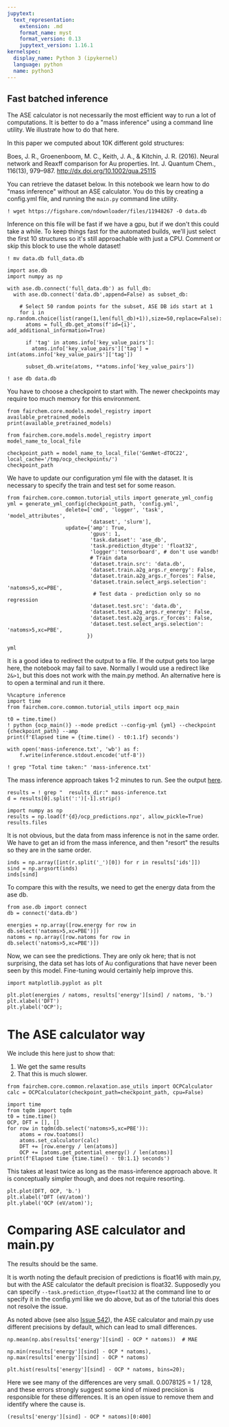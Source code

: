 ```yaml
---
jupytext:
  text_representation:
    extension: .md
    format_name: myst
    format_version: 0.13
    jupytext_version: 1.16.1
kernelspec:
  display_name: Python 3 (ipykernel)
  language: python
  name: python3
---
```


Fast batched inference
------------------

The ASE calculator is not necessarily the most efficient way to run a lot of computations. It is better to do a "mass inference" using a command line utility. We illustrate how to do that here.

In this paper we computed about 10K different gold structures:

Boes, J. R., Groenenboom, M. C., Keith, J. A., & Kitchin, J. R. (2016). Neural network and Reaxff comparison for Au properties. Int. J. Quantum Chem., 116(13), 979–987. http://dx.doi.org/10.1002/qua.25115

You can retrieve the dataset below. In this notebook we learn how to do "mass inference" without an ASE calculator. You do this by creating a config.yml file, and running the `main.py` command line utility.

```{code-cell} ipython3
! wget https://figshare.com/ndownloader/files/11948267 -O data.db
```



Inference on this file will be fast if we have a gpu, but if we don't this could take a while. To keep things fast for the automated builds, we'll just select the first 10 structures so it's still approachable with just a CPU.
Comment or skip this block to use the whole dataset!

```{code-cell} ipython3
! mv data.db full_data.db

import ase.db
import numpy as np

with ase.db.connect('full_data.db') as full_db:
  with ase.db.connect('data.db',append=False) as subset_db:

    # Select 50 random points for the subset, ASE DB ids start at 1
    for i in np.random.choice(list(range(1,len(full_db)+1)),size=50,replace=False):
      atoms = full_db.get_atoms(f'id={i}', add_additional_information=True)

      if 'tag' in atoms.info['key_value_pairs']:
        atoms.info['key_value_pairs']['tag'] = int(atoms.info['key_value_pairs']['tag'])

      subset_db.write(atoms, **atoms.info['key_value_pairs'])
```

```{code-cell} ipython3
! ase db data.db
```

You have to choose a checkpoint to start with. The newer checkpoints may require too much memory for this environment.

```{code-cell} ipython3
from fairchem.core.models.model_registry import available_pretrained_models
print(available_pretrained_models)
```

```{code-cell} ipython3
from fairchem.core.models.model_registry import model_name_to_local_file

checkpoint_path = model_name_to_local_file('GemNet-dTOC22', local_cache='/tmp/ocp_checkpoints/')
checkpoint_path

```

We have to update our configuration yml file with the dataset. It is necessary to specify the train and test set for some reason.

```{code-cell} ipython3
from fairchem.core.common.tutorial_utils import generate_yml_config
yml = generate_yml_config(checkpoint_path, 'config.yml',
                   delete=['cmd', 'logger', 'task', 'model_attributes',
                           'dataset', 'slurm'],
                   update={'amp': True,
                           'gpus': 1,
                           'task.dataset': 'ase_db',
                           'task.prediction_dtype': 'float32',
                           'logger':'tensorboard', # don't use wandb!
                           # Train data
                           'dataset.train.src': 'data.db',
                           'dataset.train.a2g_args.r_energy': False,
                           'dataset.train.a2g_args.r_forces': False,
                           'dataset.train.select_args.selection': 'natoms>5,xc=PBE',
                            # Test data - prediction only so no regression
                           'dataset.test.src': 'data.db',
                           'dataset.test.a2g_args.r_energy': False,
                           'dataset.test.a2g_args.r_forces': False,
                           'dataset.test.select_args.selection': 'natoms>5,xc=PBE',
                          })

yml
```

It is a good idea to redirect the output to a file. If the output gets too large here, the notebook may fail to save. Normally I would use a redirect like `2&>1`, but this does not work with the main.py method. An alternative here is to open a terminal and run it there.

```{code-cell} ipython3
%%capture inference
import time
from fairchem.core.common.tutorial_utils import ocp_main

t0 = time.time()
! python {ocp_main()} --mode predict --config-yml {yml} --checkpoint {checkpoint_path} --amp
print(f'Elapsed time = {time.time() - t0:1.1f} seconds')
```

```{code-cell} ipython3
with open('mass-inference.txt', 'wb') as f:
    f.write(inference.stdout.encode('utf-8'))
```

```{code-cell} ipython3
! grep "Total time taken:" 'mass-inference.txt'
```

The mass inference approach takes 1-2 minutes to run. See the output [here](./mass-inference.txt).

```{code-cell} ipython3
results = ! grep "  results_dir:" mass-inference.txt
d = results[0].split(':')[-1].strip()
```

```{code-cell} ipython3
import numpy as np
results = np.load(f'{d}/ocp_predictions.npz', allow_pickle=True)
results.files
```

It is not obvious, but the data from mass inference is not in the same order. We have to get an id from the mass inference, and then "resort" the results so they are in the same order.

```{code-cell} ipython3
inds = np.array([int(r.split('_')[0]) for r in results['ids']])
sind = np.argsort(inds)
inds[sind]
```

To compare this with the results, we need to get the energy data from the ase db.

```{code-cell} ipython3
from ase.db import connect
db = connect('data.db')

energies = np.array([row.energy for row in db.select('natoms>5,xc=PBE')])
natoms = np.array([row.natoms for row in db.select('natoms>5,xc=PBE')])
```

Now, we can see the predictions. They are only ok here; that is not surprising, the data set has lots of Au configurations that have never been seen by this model. Fine-tuning would certainly help improve this.

```{code-cell} ipython3
import matplotlib.pyplot as plt

plt.plot(energies / natoms, results['energy'][sind] / natoms, 'b.')
plt.xlabel('DFT')
plt.ylabel('OCP');
```

# The ASE calculator way

We include this here just to show that:

1. We get the same results
2. That this is much slower.

```{code-cell} ipython3
from fairchem.core.common.relaxation.ase_utils import OCPCalculator
calc = OCPCalculator(checkpoint_path=checkpoint_path, cpu=False)
```

```{code-cell} ipython3
import time
from tqdm import tqdm
t0 = time.time()
OCP, DFT = [], []
for row in tqdm(db.select('natoms>5,xc=PBE')):
    atoms = row.toatoms()
    atoms.set_calculator(calc)
    DFT += [row.energy / len(atoms)]
    OCP += [atoms.get_potential_energy() / len(atoms)]
print(f'Elapsed time {time.time() - t0:1.1} seconds')
```

This takes at least twice as long as the mass-inference approach above. It is conceptually simpler though, and does not require resorting.

```{code-cell} ipython3
plt.plot(DFT, OCP, 'b.')
plt.xlabel('DFT (eV/atom)')
plt.ylabel('OCP (eV/atom)');
```

# Comparing ASE calculator and main.py

The results should be the same.

It is worth noting the default precision of predictions is float16 with main.py, but with the ASE calculator the default precision is float32. Supposedly you can specify `--task.prediction_dtype=float32` at the command line to or specify it in the config.yml like we do above, but as of the tutorial this does not resolve the issue.

As noted above (see also [Issue 542](https://github.com/FAIR-Chem/fairchem/issues/542)), the ASE calculator and main.py use different precisions by default, which can lead to small differences.

```{code-cell} ipython3
np.mean(np.abs(results['energy'][sind] - OCP * natoms))  # MAE
```

```{code-cell} ipython3
np.min(results['energy'][sind] - OCP * natoms), np.max(results['energy'][sind] - OCP * natoms)
```

```{code-cell} ipython3
plt.hist(results['energy'][sind] - OCP * natoms, bins=20);
```

Here we see many of the differences are very small. 0.0078125 = 1 / 128, and these errors strongly suggest some kind of mixed precision is responsible for these differences. It is an open issue to remove them and identify where the cause is.

```{code-cell} ipython3
(results['energy'][sind] - OCP * natoms)[0:400]
```
